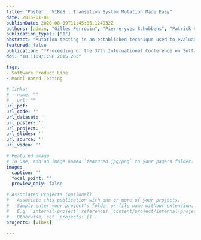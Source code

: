 ```yaml
---
title: "Poster : VIBeS , Transition System Mutation Made Easy"
date: 2015-01-01
publishDate: 2020-08-09T11:45:06.124032Z
authors: [admin, "Gilles Perrouin", "Pierre-yves Schobbens", "Patrick Heymans"]
publication_types: ["1"]
abstract: "Mutation testing is an established technique used to evaluate the quality of a set of test cases. As model-based testing took momentum, mutation techniques were lifted to the model level. However, as for code mutation analysis, assessing test cases on a large set of mutants can be costly. In this paper, we introduce the Variability-Intensive Behavioural teSting (VIBeS) framework. Relying on Featured Transition Systems (FTSs), we represent all possible mutants in a single model constrained by a feature model for mutant (in)activation. This allow to assess all mutants in a single test case execution. We present VIBeS implementation steps and the DSL we defined to ease model-based mutation analysis."
featured: false
publication: "*Proceeding of the 37th International Conference on Software Engineering (ICSE 2015)*"
doi: "10.1109/ICSE.2015.263"

tags:
- Software Product Line
- Model-Based Testing

# links:
# - name: ""
#   url: ""
url_pdf:
url_code: ''
url_dataset: ''
url_poster: ''
url_project: ''
url_slides: ''
url_source: ''
url_video: ''

# Featured image
# To use, add an image named `featured.jpg/png` to your page's folder.
image:
  caption: ''
  focal_point: ""
  preview_only: false

# Associated Projects (optional).
#   Associate this publication with one or more of your projects.
#   Simply enter your project's folder or file name without extension.
#   E.g. `internal-project` references `content/project/internal-project/index.md`.
#   Otherwise, set `projects: []`.
projects: [vibes]

---
```

